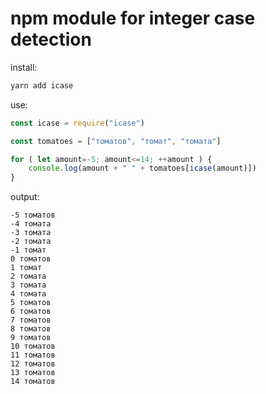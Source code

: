 # npm module for integer case detection

install:

```bash
yarn add icase
```

use:

```javascript
const icase = require("icase")

const tomatoes = ["томатов", "томат", "томата"]

for ( let amount=-5; amount<=14; ++amount ) {
    console.log(amount + " " + tomatoes[icase(amount)])
}
```

output:

    -5 томатов
    -4 томата
    -3 томата
    -2 томата
    -1 томат
    0 томатов
    1 томат
    2 томата
    3 томата
    4 томата
    5 томатов
    6 томатов
    7 томатов
    8 томатов
    9 томатов
    10 томатов
    11 томатов
    12 томатов
    13 томатов
    14 томатов
